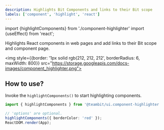 ```yaml
---
description: Highlights Bit Components and links to their Bit scope
labels: ['component', 'highlight', 'react']
---
```


import {highlightComponents} from './component-highlighter'
import {useEffect} from 'react';

Highlights React components in web pages and add links to their Bit scope and component page.

<img style={{border: '1px solid rgb(212, 212, 212', borderRadius: 6, maxWidth: 800}} src="https://storage.googleapis.com/docs-images/component_highlighter.png"></img>

## How to use?

Invoke the `highlightComponents()` to start highlighting components.

```ts
import { highlightComponents } from '@teambit/ui.component-highlighter';

// 'options' are optional.
highlightComponents({ borderColor: 'red' });
ReactDOM.render(App);
```
